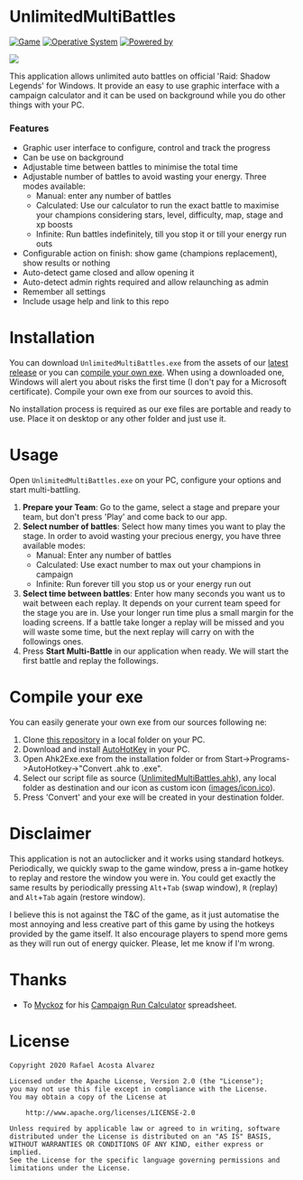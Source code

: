 # UnlimitedMultiBattles 
[![Game](https://img.shields.io/badge/Game-Raid:_Shadow_Legends-yellow.svg?style=flat-square)](https://plarium.com/en/download-games/raid-shadow-legends/?view=plariumplay) [![Operative System](https://img.shields.io/badge/Operative_System-Windows-blue.svg?style=flat-square)](https://www.microsoft.com/es-es/windows) [![Powered by](https://img.shields.io/badge/Powered_by-AutoHotKey-green.svg?style=flat-square)](https://www.autohotkey.com/)

<img src="https://github.com/rafaco/UnlimitedMultiBattles/blob/master/images/social.jpg">

This application allows unlimited auto battles on official 'Raid: Shadow Legends' for Windows. It provide an easy to use graphic interface with a campaign calculator and it can be used on background while you do other things with your PC.

### Features
- Graphic user interface to configure, control and track the progress
- Can be use on background
- Adjustable time between battles to minimise the total time
- Adjustable number of battles to avoid wasting your energy. Three modes available:
  - Manual: enter any number of battles
  - Calculated: Use our calculator to run the exact battle to maximise your champions considering stars, level, difficulty, map, stage and xp boosts
  - Infinite: Run battles indefinitely, till you stop it or till your energy run outs
- Configurable action on finish: show game (champions replacement), show results or nothing
- Auto-detect game closed and allow opening it
- Auto-detect admin rights required and allow relaunching as admin
- Remember all settings
- Include usage help and link to this repo

# Installation

You can download ```UnlimitedMultiBattles.exe``` from the assets of our [latest release](https://github.com/rafaco/UnlimitedMultiBattles/releases/latest) or you can [compile your own exe](#compile-your-exe). When using a downloaded one, Windows will alert you about risks the first time (I don't pay for a Microsoft certificate). Compile your own exe from our sources to avoid this.

No installation process is required as our exe files are portable and ready to use. Place it on desktop or any other folder and just use it.

# Usage

Open ```UnlimitedMultiBattles.exe``` on your PC, configure your options and start multi-battling.
1. **Prepare your Team**: Go to the game, select a stage and prepare your team, but don't press 'Play' and come back to our app.
2. **Select number of battles**: Select how many times you want to play the stage. In order to avoid wasting your precious energy, you have three available modes:
   * Manual: Enter any number of battles
   * Calculated: Use exact number to max out your champions in campaign
   * Infinite: Run forever till you stop us or your energy run out
3. **Select time between battles**: Enter how many seconds you want us to wait between each replay. It depends on your current team speed for the stage you are in. Use your longer run time plus a small margin for the loading screens. If a battle take longer a replay will be missed and you will waste some time, but the next replay will carry on with the followings ones.
4. Press **Start Multi-Battle** in our application when ready. We will start the first battle and replay the followings.

# Compile your exe

You can easily generate your own exe from our sources following ne:

1. Clone [this repository](https://github.com/rafaco/UnlimitedMultiBattles.git) in a local folder on your PC.
2. Download and install [AutoHotKey](https://www.autohotkey.com/) in your PC.
3. Open Ahk2Exe.exe from the installation folder or from  Start->Programs->AutoHotkey->"Convert .ahk to .exe".
4. Select our script file as source ([UnlimitedMultiBattles.ahk](https://github.com/rafaco/UnlimitedMultiBattles/blob/master/UnlimitedMultiBattles.ahk)), any local folder as destination and our icon as custom icon ([images/icon.ico](https://github.com/rafaco/UnlimitedMultiBattles/blob/master/images/icon.ico)).
5. Press 'Convert' and your exe will be created in your destination folder.


# Disclaimer
This application is not an autoclicker and it works using standard hotkeys. Periodically, we quickly swap to the game window, press a in-game hotkey to replay and restore the window you were in. You could get exactly the same results by periodically pressing ```Alt```+```Tab``` (swap window), ```R``` (replay) and ```Alt```+```Tab``` again (restore window).

I believe this is not against the T&C of the game, as it just automatise the most annoying and less creative part of this game by using the hotkeys provided by the game itself. It also encourage players to spend more gems as they will run out of energy quicker. Please, let me know if I'm wrong.

# Thanks
- To [Myckoz](https://www.reddit.com/user/Myckoz/) for his [Campaign Run Calculator](https://www.reddit.com/r/RaidShadowLegends/comments/bgmoy0/campaign_run_calculator/) spreadsheet.

# License
```
Copyright 2020 Rafael Acosta Alvarez

Licensed under the Apache License, Version 2.0 (the "License");
you may not use this file except in compliance with the License.
You may obtain a copy of the License at

    http://www.apache.org/licenses/LICENSE-2.0

Unless required by applicable law or agreed to in writing, software
distributed under the License is distributed on an "AS IS" BASIS,
WITHOUT WARRANTIES OR CONDITIONS OF ANY KIND, either express or implied.
See the License for the specific language governing permissions and
limitations under the License.
```
